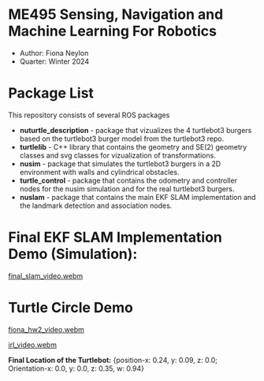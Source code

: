 # ME495 Sensing, Navigation and Machine Learning For Robotics
* Author: Fiona Neylon
* Quarter: Winter 2024
# Package List
This repository consists of several ROS packages
- **nuturtle_description** - package that vizualizes the 4 turtlebot3 burgers based on the turtlebot3 burger model from the turtlebot3 repo. 
- **turtlelib** - C++ library that contains the geometry and SE(2) geometry classes and svg classes for vizualization of transformations. 
- **nusim** - package that simulates the turtlebot3 burgers in a 2D environment with walls and cylindrical obstacles.
- **turtle_control** - package that contains the odometry and controller nodes for the nusim simulation and for the real turtlebot3 burgers.
- **nuslam** - package that contains the main EKF SLAM implementation and the landmark detection and association nodes.

# Final EKF SLAM Implementation Demo (Simulation):
[final_slam_video.webm](https://github.com/ME495-Navigation/slam-project-Fneylon/assets/117234679/99e1746a-6ef7-4e11-8069-4cc67f7c942e)



# Turtle Circle Demo
[fiona_hw2_video.webm](https://github.com/ME495-Navigation/slam-project-Fneylon/assets/116540591/7742d568-0c1d-4e96-8c2f-67c4b1c6248b)

[irl_video.webm](https://github.com/ME495-Navigation/slam-project-Fneylon/assets/117234679/fc96272c-cef4-4756-96dc-5a1cae63c692)

**Final Location of the Turtlebot:** {position-x: 0.24, y: 0.09, z: 0.0; Orientation-x: 0.0, y: 0.0, z: 0.35, w: 0.94}
